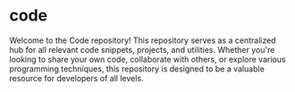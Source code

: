 # code
Welcome to the Code repository! This repository serves as a centralized hub for all relevant code snippets, projects, and utilities. Whether you're looking to share your own code, collaborate with others, or explore various programming techniques, this repository is designed to be a valuable resource for developers of all levels.
